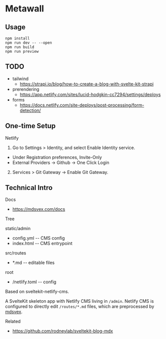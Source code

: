 # Metawall

## Usage

```
npm install
npm run dev -- --open
npm run build
npm run preview
```

## TODO

- tailwind
    - https://strapi.io/blog/how-to-create-a-blog-with-svelte-kit-strapi
- prerendering
    - https://app.netlify.com/sites/lucid-hodgkin-cc7294/settings/deploys
- forms
    - https://docs.netlify.com/site-deploys/post-processing/form-detection/

## One-time Setup

Netlify
1. Go to Settings > Identity, and select Enable Identity service.
  - Under Registration preferences, Invite-Only
  - External Providers -> Github -> One Click Login
2. Services > Git Gateway -> Enable Git Gateway. 

## Technical Intro

Docs
- https://mdsvex.com/docs

Tree

static/admin
- config.yml -- CMS config
- index.html -- CMS entrypoint

src/routes
- *.md -- editable files

root
- /netlify.toml -- config

Based on sveltekit-netlify-cms.

A SvelteKit skeleton app with Netlify CMS living in `/admin`. Netlify CMS is
configured to directly edit `/routes/*.md` files, which are preprocessed by
[mdsvex](https://mdsvex.com).

Related
- https://github.com/rodneylab/sveltekit-blog-mdx
